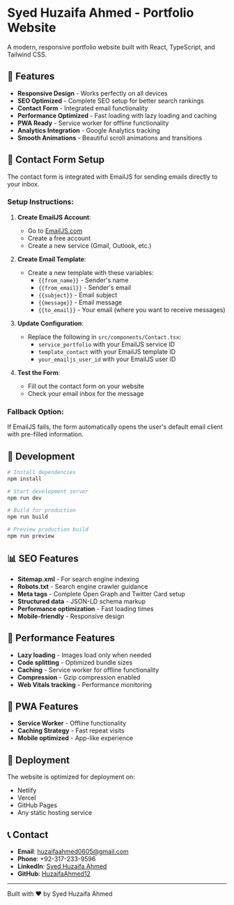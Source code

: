 # Syed Huzaifa Ahmed - Portfolio Website

A modern, responsive portfolio website built with React, TypeScript, and Tailwind CSS.

## 🚀 Features

- **Responsive Design** - Works perfectly on all devices
- **SEO Optimized** - Complete SEO setup for better search rankings
- **Contact Form** - Integrated email functionality
- **Performance Optimized** - Fast loading with lazy loading and caching
- **PWA Ready** - Service worker for offline functionality
- **Analytics Integration** - Google Analytics tracking
- **Smooth Animations** - Beautiful scroll animations and transitions

## 📧 Contact Form Setup

The contact form is integrated with EmailJS for sending emails directly to your inbox.

### Setup Instructions:

1. **Create EmailJS Account**:
   - Go to [EmailJS.com](https://www.emailjs.com/)
   - Create a free account
   - Create a new service (Gmail, Outlook, etc.)

2. **Create Email Template**:
   - Create a new template with these variables:
     - `{{from_name}}` - Sender's name
     - `{{from_email}}` - Sender's email
     - `{{subject}}` - Email subject
     - `{{message}}` - Email message
     - `{{to_email}}` - Your email (where you want to receive messages)

3. **Update Configuration**:
   - Replace the following in `src/components/Contact.tsx`:
     - `service_portfolio` with your EmailJS service ID
     - `template_contact` with your EmailJS template ID
     - `your_emailjs_user_id` with your EmailJS user ID

4. **Test the Form**:
   - Fill out the contact form on your website
   - Check your email inbox for the message

### Fallback Option:
If EmailJS fails, the form automatically opens the user's default email client with pre-filled information.

## 🔧 Development

```bash
# Install dependencies
npm install

# Start development server
npm run dev

# Build for production
npm run build

# Preview production build
npm run preview
```

## 📊 SEO Features

- **Sitemap.xml** - For search engine indexing
- **Robots.txt** - Search engine crawler guidance
- **Meta tags** - Complete Open Graph and Twitter Card setup
- **Structured data** - JSON-LD schema markup
- **Performance optimization** - Fast loading times
- **Mobile-friendly** - Responsive design

## 🎯 Performance Features

- **Lazy loading** - Images load only when needed
- **Code splitting** - Optimized bundle sizes
- **Caching** - Service worker for offline functionality
- **Compression** - Gzip compression enabled
- **Web Vitals tracking** - Performance monitoring

## 📱 PWA Features

- **Service Worker** - Offline functionality
- **Caching Strategy** - Fast repeat visits
- **Mobile optimized** - App-like experience

## 🔗 Deployment

The website is optimized for deployment on:
- Netlify
- Vercel
- GitHub Pages
- Any static hosting service

## 📞 Contact

- **Email**: huzaifaahmed0605@gmail.com
- **Phone**: +92-317-233-9596
- **LinkedIn**: [Syed Huzaifa Ahmed](https://www.linkedin.com/in/syed-huzaifa-ahmed-20390729a)
- **GitHub**: [HuzaifaAhmed12](https://github.com/HuzaifaAhmed12)

---

Built with ❤️ by Syed Huzaifa Ahmed